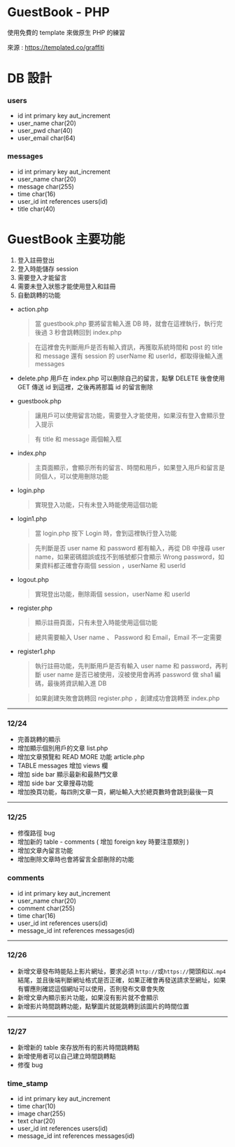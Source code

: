 # GuestBook - PHP

使用免費的 template 來做原生 PHP 的練習

來源 : https://templated.co/graffiti

# DB 設計
### users
- id int primary key aut_increment
- user_name char(20)
- user_pwd char(40)
- user_email char(64)
### messages
- id int primary key aut_increment
- user_name char(20)
- message char(255)
- time char(16)
- user_id int references users(id)
- title char(40)

# GuestBook 主要功能
1. 登入註冊登出
2. 登入時能儲存 session
3. 需要登入才能留言
4. 需要未登入狀態才能使用登入和註冊
5. 自動跳轉的功能

- action.php
  > 當 guestbook.php 要將留言輸入進 DB 時，就會在這裡執行，執行完後過 3 秒會跳轉回到 index.php
  
  > 在這裡會先判斷用戶是否有輸入資訊，再獲取系統時間和 post 的 title 和 message 還有 session 的 userName 和 userId，都取得後輸入進 messages

- delete.php
  用戶在 index.php 可以刪除自己的留言，點擊 DELETE 後會使用 GET 傳送 id 到這裡，之後再將那篇 id 的留言刪除

- guestbook.php
  > 讓用戶可以使用留言功能，需要登入才能使用，如果沒有登入會顯示登入提示
  
  > 有 title 和 message 兩個輸入框

- index.php
  > 主頁面顯示，會顯示所有的留言、時間和用戶，如果登入用戶和留言是同個人，可以使用刪除功能

- login.php
  > 實現登入功能，只有未登入時能使用這個功能

- login1.php
  > 當 login.php 按下 Login 時，會到這裡執行登入功能
  
  > 先判斷是否 user name 和 password 都有輸入，再從 DB 中搜尋 user name，如果密碼錯誤或找不到帳號都只會顯示 Wrong password，如果資料都正確會存兩個 session ，userName 和 userId

- logout.php
  > 實現登出功能，刪除兩個 session，userName 和 userId

- register.php
  > 顯示註冊頁面，只有未登入時能使用這個功能
  
  > 總共需要輸入 User name 、 Password 和 Email，Email 不一定需要

- register1.php
  > 執行註冊功能，先判斷用戶是否有輸入 user name 和 password，再判斷 user name 是否已被使用，沒被使用會再將 password 做 sha1 編碼，最後將資訊輸入進 DB
  
  > 如果創建失敗會跳轉回 register.php ，創建成功會跳轉至 index.php


- - -
### 12/24
- 完善跳轉的顯示
- 增加顯示個別用戶的文章 list.php
- 增加文章預覽和 READ MORE 功能 article.php
- TABLE messages 增加 views 欄 
- 增加 side bar 顯示最新和最熱門文章
- 增加 side bar 文章搜尋功能
- 增加換頁功能，每四則文章一頁，網址輸入大於總頁數時會跳到最後一頁

- - -
### 12/25
- 修復路徑 bug
- 增加新的 table - comments ( 增加 foreign key 時要注意類別 )
- 增加文章內留言功能
- 增加刪除文章時也會將留言全部刪除的功能
### comments
- id int primary key aut_increment
- user_name char(20)
- comment char(255)
- time char(16)
- user_id int references users(id)
- message_id int references messages(id)

- - -
### 12/26
- 新增文章發布時能貼上影片網址，要求必須 `http://`或`https://`開頭和以`.mp4`結尾，並且後端判斷網址格式是否正確，如果正確會再發送請求至網址，如果有響應則確認這個網址可以使用，否則發布文章會失敗
- 新增文章內顯示影片功能，如果沒有影片就不會顯示
- 新增影片時間跳轉功能，點擊圖片就能跳轉到該圖片的時間位置

- - -
### 12/27
- 新增新的 table 來存放所有的影片時間跳轉點
- 新增使用者可以自己建立時間跳轉點
- 修復 bug

### time_stamp
- id int primary key aut_increment
- time char(10)
- image char(255)
- text char(20)
- user_id int references users(id)
- message_id int references messages(id)

